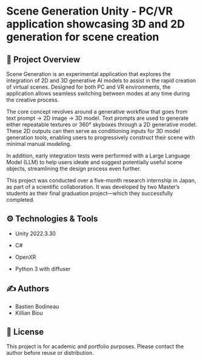 # Scene Generation Unity - PC/VR application showcasing 3D and 2D generation for scene creation
 
## 📖 Project Overview

Scene Generation is an experimental application that explores the integration of 2D and 3D generative AI models to assist in the rapid creation of virtual scenes. Designed for both PC and VR environments, the application allows seamless switching between modes at any time during the creative process.

The core concept revolves around a generative workflow that goes from text prompt → 2D image → 3D model. Text prompts are used to generate either repeatable textures or 360° skyboxes through a 2D generative model. These 2D outputs can then serve as conditioning inputs for 3D model generation tools, enabling users to progressively construct their scene with minimal manual modeling.

In addition, early integration tests were performed with a Large Language Model (LLM) to help users ideate and suggest potentially useful scene objects, streamlining the design process even further.

This project was conducted over a five-month research internship in Japan, as part of a scientific collaboration. It was developed by two Master’s students as their final graduation project—which they successfully completed.

## ⚙️ Technologies & Tools
+ Unity 2022.3.30

+ C#

+ OpenXR

+ Python 3 with diffuser


## ✍️ Authors
+ Bastien Bodineau
+ Killian Biou

## 📄 License
This project is for academic and portfolio purposes. Please contact the author before reuse or distribution.
